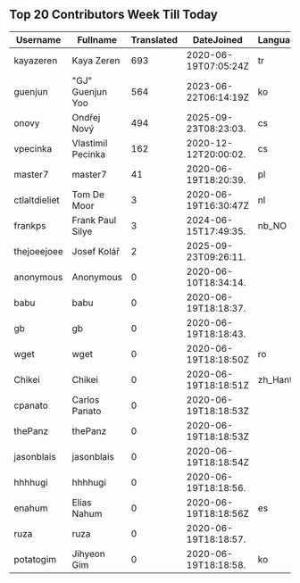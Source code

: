 ## Top 20 Contributors Week Till Today ##
|Username|Fullname|Translated|DateJoined|Language|
|--------|--------|----------|----------|-------|
|kayazeren|Kaya Zeren|693|2020-06-19T07:05:24Z|tr|
|guenjun|"GJ" Guenjun Yoo|564|2023-06-22T06:14:19Z|ko|
|onovy|Ondřej Nový|494|2025-09-23T08:23:03.|cs|
|vpecinka|Vlastimil Pecinka|162|2020-12-12T20:00:02.|cs|
|master7|master7|41|2020-06-19T18:20:39.|pl|
|ctlaltdieliet|Tom De Moor|3|2020-06-19T16:30:47Z|nl|
|frankps|Frank Paul Silye|3|2024-06-15T17:49:35.|nb_NO|
|thejoeejoee|Josef Kolář|2|2025-09-23T09:26:11.||
|anonymous|Anonymous|0|2020-06-10T18:34:14.||
|babu|babu|0|2020-06-19T18:18:37.||
|gb|gb|0|2020-06-19T18:18:43.||
|wget|wget|0|2020-06-19T18:18:50Z|ro|
|Chikei|Chikei|0|2020-06-19T18:18:51Z|zh_Hant|
|cpanato|Carlos Panato|0|2020-06-19T18:18:53Z||
|thePanz|thePanz|0|2020-06-19T18:18:53Z||
|jasonblais|jasonblais|0|2020-06-19T18:18:54Z||
|hhhhugi|hhhhugi|0|2020-06-19T18:18:56.||
|enahum|Elias  Nahum|0|2020-06-19T18:18:56Z|es|
|ruza|ruza|0|2020-06-19T18:18:57.||
|potatogim|Jihyeon Gim|0|2020-06-19T18:18:58.|ko|

